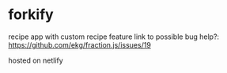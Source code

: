 # forkify

recipe app with custom recipe feature
link to possible bug help?:
https://github.com/ekg/fraction.js/issues/19

hosted on netlify
